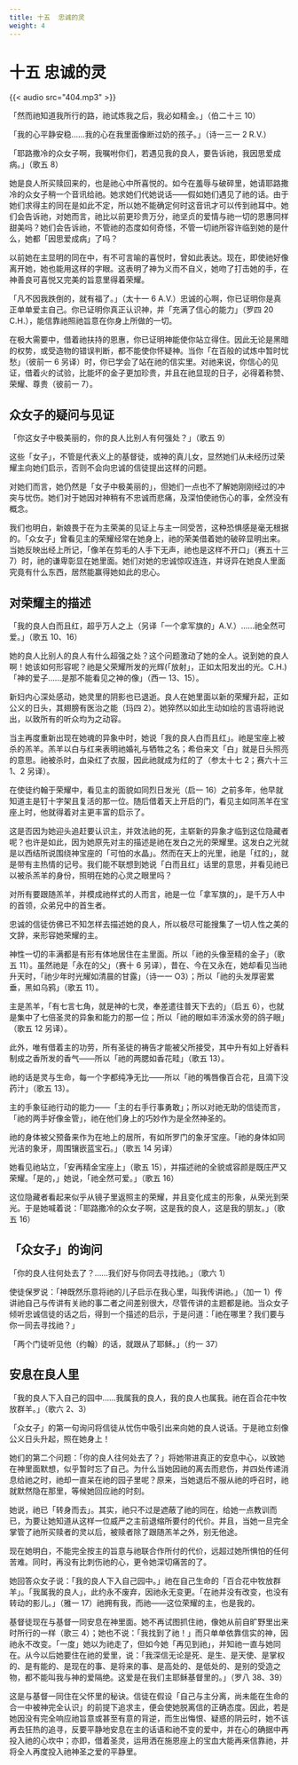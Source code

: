 ```yaml
---
title: 十五  忠诚的灵
weight: 4
---
```


# 十五 忠诚的灵

{{< audio src="404.mp3" >}}

「然而祂知道我所行的路，祂试炼我之后，我必如精金。」（伯二十三 10）

「我的心平静安稳……我的心在我里面像断过奶的孩子。」（诗一三一 2 R.V.）

「耶路撒冷的众女子啊，我嘱咐你们，若遇见我的良人，要告诉祂，我因思爱成病。」（歌五 8）

她是良人所买赎回来的，也是祂心中所喜悦的。如今在羞辱与破碎里，她请耶路撒冷的众女子稍一个音讯给祂。她求她们代她说话——假如她们遇见了祂的话。由于她们求得主的同在是如此不定，所以她不能确定何时这音讯才可以传到祂耳中。她们会告诉祂，对她而言，祂比以前更珍贵万分，祂坚贞的爱情与祂一切的恩惠同样甜美吗？她们会告诉祂，不管祂的态度如何奇怪，不管一切祂所容许临到她的是什么，她都「因思爱成病」了吗？

以前她在主显明的同在中，有不可言喻的喜悦时，曾如此表达。现在，即使祂好像离开她，她也能用这样的字眼。这表明了神为义而不自义，她吻了打击她的手，在神善良可喜悦又完美的旨意里得着荣耀。

「凡不因我跌倒的，就有福了。」（太十一 6 A.V.）忠诚的心啊，你已证明你是真正单单爱主自己。你已证明你真正认识神，并「充满了信心的能力」（罗四 20 C.H.），能信靠祂照祂旨意在你身上所做的一切。

在极大需要中，借着祂扶持的恩惠，你已证明神能使你站立得住。因此无论是黑暗的权势，或受造物的错误判断，都不能使你怀疑神。当你「在百般的试炼中暂时忧愁」（彼前一 6 另译）时，你已学会了站在祂的信实里。对祂来说，你信心的见证，借着火的试验，比能坏的金子更加珍贵，并且在祂显现的日子，必得着称赞、荣耀、尊贵（彼前一 7）。

## 众女子的疑问与见证

「你这女子中极美丽的，你的良人比别人有何强处？」（歌五 9）

这些「女子」，不管是代表义上的基督徒，或神的真儿女，显然她们从未经历过荣耀主向她们启示，否则不会向忠诚的信徒提出这样的问题。

对她们而言，她仍然是「女子中极美丽的」，但她们一点也不了解她刚刚经过的冲突与忧伤。她们对于她因对神稍有不忠诚而悲痛，及深怕使祂伤心的事，全然没有概念。

我们也明白，新娘畏于在为主荣美的见证上与主一同受苦，这种恐惧感是毫无根据的。「众女子」曾看见主的荣耀经常在她身上，祂的荣美借着她的破碎显明出来。当她反映出经上所记，「像羊在剪毛的人手下无声，祂也是这样不开口」（赛五十三 7）时，祂的谦卑彰显在她里面。她们对她的忠诚惊叹连连，并讶异在她良人里面究竟有什么东西，居然能赢得她如此的忠心。

## 对荣耀主的描述

「我的良人白而且红，超乎万人之上（另译「一个拿军旗的」A.V.）……祂全然可爱。」（歌五 10、16）

她的良人比别人的良人有什么超强之处？这个问题激动了她的全人。说到她的良人啊！她该如何形容呢？祂是父荣耀所发的光辉(「放射」，正如太阳发出的光。C.H.)「神的爱子……是那不能看见之神的像」（西一 13、15）。

新妇内心深处感动，她灵里的阴影也已退逝。良人在她里面以新的荣耀升起，正如公义的日头，其翅膀有医治之能（玛四 2）。她猝然以如此生动如绘的言语将祂说出，以致所有的听众均为之动容。

当主再度重新出现在她魂的异象中时，她说「我的良人白而且红」。祂是宝座上被杀的羔羊。羔羊以白与红来表明祂婚礼与牺牲之名；希伯来文「白」就是日头照亮的意思。祂被杀时，血染红了衣服，因此祂就成为红的了（参太十七 2；赛六十三 1、2 另译）。

在使徒约翰于荣耀中，看见主的面貌如同烈日发光（启一 16）之前多年，他早就知道主是钉十字架且复活的那一位。随后借着天上开启的门，看见主如同羔羊在宝座上时，他就得着对主更丰富的启示了。

这是否因为她迎头追赶要认识主，并效法祂的死，主崭新的异象才临到这位隐藏者呢？也许是如此，因为她原先对主的描述是祂在发白之光的荣耀里。这发白之光就是以西结所说围绕神宝座的「可怕的水晶」。然而在天上的光里，祂是「红的」，就是带有主热情的记号。我们能不联想到她说「白而且红」话里的意思，并看见祂已以被杀羔羊的身份，照明在她的心灵之眼里吗？

对所有要跟随羔羊，并模成祂样式的人而言，祂是一位「拿军旗的」，是千万人中的首领，众弟兄中的首生者。

忠诚的信徒仿佛已不知怎样去描述她的良人，所以极尽可能搜集了一切人性之美的文辞，来形容她荣耀的主。

神性一切的丰满都是有形有体地居住在主里面。所以「祂的头像至精的金子」（歌五 11）。虽然祂是「永在的父」（赛十 6 另译），昔在、今在又永在，她却看见当祂升天时，「祂少年时光耀如清晨的甘露」（诗一一 O3）；所以「祂的头发厚密累垂，黑如乌鸦」（歌五 11）。

主是羔羊，「有七言七角，就是神的七灵，奉差遣往普天下去的」（启五 6），也就是集中了七倍圣灵的异象和能力的那一位；所以「祂的眼如丰沛溪水旁的鸽子眼」（歌五 12 另译）。

此外，唯有借着主的功劳，所有圣徒的祷告才能被父所接受，其中升有如上好香料制成之香所发的香气——所以「祂的两腮如香花畦」（歌五 13）。

祂的话是灵与生命，每一个字都纯净无比——所以「祂的嘴唇像百合花，且滴下没药汁」（歌五 13）。

主的手象征祂行动的能力——「主的右手行事勇敢」；所以对祂无助的信徒而言，「祂的两手好像金管」，祂在他们身上的巧妙作为是全然神圣的。

祂的身体被父预备来作为在地上的居所，有如所罗门的象牙宝座。「祂的身体如同光洁的象牙，周围镶嵌蓝宝石。」（歌五 14 另译）

她看见祂站立，「安再精金宝座上」（歌五 15），并描述祂的全貌或容颜是既庄严又荣耀。「是的，」她说，「祂全然可爱。」（歌五 16）

这位隐藏者看起来似乎从镜子里返照主的荣耀，并且变化成主的形象，从荣光到荣光。于是她喊着说：「耶路撒冷的众女子啊，这是我的良人，这是我的朋友。」（歌五 16）

## 「众女子」的询问

「你的良人往何处去了？……我们好与你同去寻找祂。」（歌六 1）

使徒保罗说：「神既然乐意将祂的儿子启示在我心里，叫我传讲祂。」（加一 1）传讲祂自己与传讲有关祂的事二者之间差别很大，尽管传讲的主题都是祂。当众女子倾听忠诚信徒的话之后，得到一个描述的启示，于是问道：「祂在哪里？我们要与你一同去寻找祂？」

「两个门徒听见他（约翰）的话，就跟从了耶稣。」（约一 37）

## 安息在良人里

「我的良人下入自己的园中……我属我的良人，我的良人也属我。祂在百合花中牧放群羊。」（歌六 2、3）

「众女子」的第一句询问将信徒从忧伤中吸引出来向她的良人说话。于是祂立刻像公义日头升起，照在她身上！

她们的第二个问题：「你的良人往何处去了？」将她带进真正的安息中心，以致她在神里面默想，似乎暂时忘了自己。为什么当她因祂的离去而悲伤，并四处传递消息给祂之时，祂却一直呆在祂的园子里呢？原来，当她退后不服从祂的呼召时，祂就默然隐在那里，等候她回应祂的时刻。

她说，祂已「转身而去」。其实，祂只不过是遮蔽了祂的同在，给她一点教训而已，为要让她知道从这样一位威严之主前退缩所要付的代价。并且，当她一旦完全掌管了祂所买赎者的灵以后，被赎者除了跟随羔羊之外，别无他途。

现在她明白，不能完全按主的旨意与祂联合作所付的代价，远超过她所惧怕的任何苦难。同时，再没有比刺伤祂的心，更令她深切痛苦的了。

她回答众女子说：「我的良人下入自己园中。」祂在自己生命的「百合花中牧放群羊」。「我属我的良人」，此约永不废弃，因祂永无变更。「在祂并没有改变，也没有转动的影儿。」（雅一 17）祂拥有我，而祂——这位荣耀的主，也是我的。

基督徒现在与基督一同安息在神里面。她不再试图抓住祂，像她从前自旷野里出来时所行的一样（歌三 4）；她也不说：「我找到了祂！」而只单单依靠信实的神，因祂永不改变。「一度」她以为祂走了，但如今她「再见到祂」，并知祂一直与她同在。从今以后她要住在祂的爱里，说：「我深信无论是死、是生、是天使、是掌权的、是有能的、是现在的事、是将来的事、是高处的、是低处的、是别的受造之物，都不能叫我与神的爱隔绝。这爱是在我们主耶稣基督里的。」（罗八 38、39）

这是与基督一同住在父怀里的秘诀。信徒在假设「自己与主分离，尚未能在生命的合一中被神完全认识」的前提下追求主，便会使她脱离信的正确态度。因此，若是她因没有完全响应祂旨意或甚至有意的背逆，而生出悔恨、疑惑的阴云时，她不该再去狂热的追寻，反要平静地安息在主的话语和祂不变的爱中，并在心的确据中再投入祂的心坎中；亦即，借着圣灵，运用洒在施恩座上的宝血大能再来信靠祂，并将全人再度投入祂神圣之爱的平静里。
